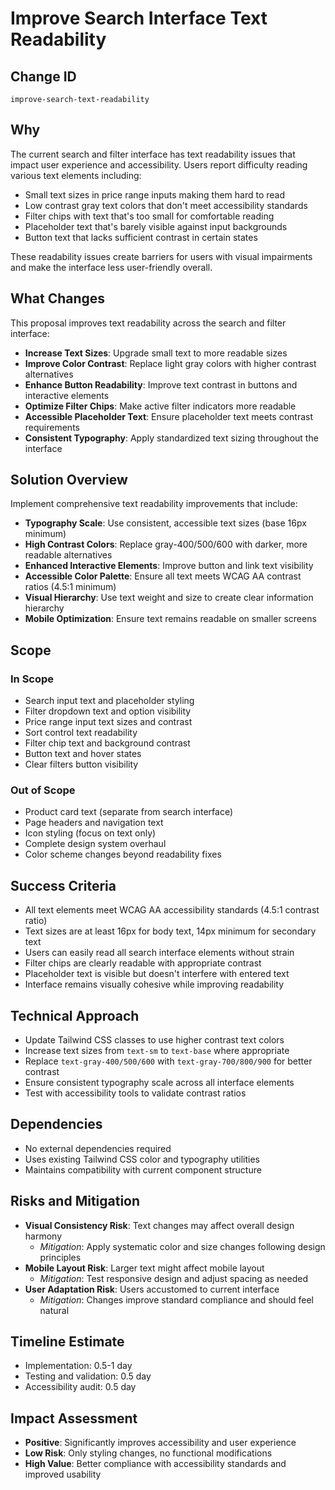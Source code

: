 # Improve Search Interface Text Readability

## Change ID
`improve-search-text-readability`

## Why
The current search and filter interface has text readability issues that impact user experience and accessibility. Users report difficulty reading various text elements including:

- Small text sizes in price range inputs making them hard to read
- Low contrast gray text colors that don't meet accessibility standards
- Filter chips with text that's too small for comfortable reading
- Placeholder text that's barely visible against input backgrounds
- Button text that lacks sufficient contrast in certain states

These readability issues create barriers for users with visual impairments and make the interface less user-friendly overall.

## What Changes
This proposal improves text readability across the search and filter interface:

- **Increase Text Sizes**: Upgrade small text to more readable sizes
- **Improve Color Contrast**: Replace light gray colors with higher contrast alternatives
- **Enhance Button Readability**: Improve text contrast in buttons and interactive elements
- **Optimize Filter Chips**: Make active filter indicators more readable
- **Accessible Placeholder Text**: Ensure placeholder text meets contrast requirements
- **Consistent Typography**: Apply standardized text sizing throughout the interface

## Solution Overview
Implement comprehensive text readability improvements that include:

- **Typography Scale**: Use consistent, accessible text sizes (base 16px minimum)
- **High Contrast Colors**: Replace gray-400/500/600 with darker, more readable alternatives
- **Enhanced Interactive Elements**: Improve button and link text visibility
- **Accessible Color Palette**: Ensure all text meets WCAG AA contrast ratios (4.5:1 minimum)
- **Visual Hierarchy**: Use text weight and size to create clear information hierarchy
- **Mobile Optimization**: Ensure text remains readable on smaller screens

## Scope

### In Scope
- Search input text and placeholder styling
- Filter dropdown text and option visibility
- Price range input text sizes and contrast
- Sort control text readability
- Filter chip text and background contrast
- Button text and hover states
- Clear filters button visibility

### Out of Scope
- Product card text (separate from search interface)
- Page headers and navigation text
- Icon styling (focus on text only)
- Complete design system overhaul
- Color scheme changes beyond readability fixes

## Success Criteria
- All text elements meet WCAG AA accessibility standards (4.5:1 contrast ratio)
- Text sizes are at least 16px for body text, 14px minimum for secondary text
- Users can easily read all search interface elements without strain
- Filter chips are clearly readable with appropriate contrast
- Placeholder text is visible but doesn't interfere with entered text
- Interface remains visually cohesive while improving readability

## Technical Approach
- Update Tailwind CSS classes to use higher contrast text colors
- Increase text sizes from `text-sm` to `text-base` where appropriate
- Replace `text-gray-400/500/600` with `text-gray-700/800/900` for better contrast
- Ensure consistent typography scale across all interface elements
- Test with accessibility tools to validate contrast ratios

## Dependencies
- No external dependencies required
- Uses existing Tailwind CSS color and typography utilities
- Maintains compatibility with current component structure

## Risks and Mitigation
- **Visual Consistency Risk**: Text changes may affect overall design harmony
  - *Mitigation*: Apply systematic color and size changes following design principles
- **Mobile Layout Risk**: Larger text might affect mobile layout
  - *Mitigation*: Test responsive design and adjust spacing as needed
- **User Adaptation Risk**: Users accustomed to current interface
  - *Mitigation*: Changes improve standard compliance and should feel natural

## Timeline Estimate
- Implementation: 0.5-1 day
- Testing and validation: 0.5 day
- Accessibility audit: 0.5 day

## Impact Assessment
- **Positive**: Significantly improves accessibility and user experience
- **Low Risk**: Only styling changes, no functional modifications
- **High Value**: Better compliance with accessibility standards and improved usability